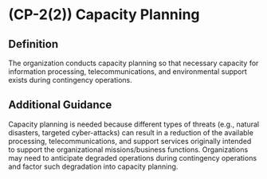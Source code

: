 
# (CP-2(2)) Capacity Planning

## Definition

The organization conducts capacity planning so that necessary capacity for information processing, telecommunications, and environmental support exists during contingency operations.

## Additional Guidance

Capacity planning is needed because different types of threats (e.g., natural disasters, targeted cyber-attacks) can result in a reduction of the available processing, telecommunications, and support services originally intended to support the organizational missions/business functions. Organizations may need to anticipate degraded operations during contingency operations and factor such degradation into capacity planning.
